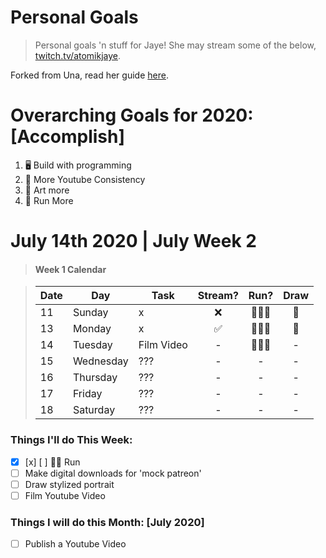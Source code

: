 Personal Goals
==============

> Personal goals 'n stuff for Jaye! She may stream some of the below, [twitch.tv/atomikjaye](http://www.twitch.tv/atomikjaye).

Forked from Una, read her guide [here](http://una.im/personal-goals-guide).

# Overarching Goals for 2020: [Accomplish]
1. 🖥 Build with programming
2. 🏬 More Youtube Consistency
3. 🎨 Art more
4. 💓 Run More

# July 14th 2020 | July Week 2


> #### Week 1 Calendar

> | Date | Day         | Task           | Stream?| Run?  | Draw  |
> | ---- | ----------  | -------------  | :-----:|:-----:|:-----:|
> |  11  | Sunday      | x              | ❌ | 🏃🏾‍♀️ | 🎨 |
> |  13  | Monday      | x              | ✅ | 🏃🏾‍♀️ | 🎨 |
> |  14  | Tuesday     | Film Video     | -   | 🏃🏾‍♀️ | - |
> |  15  | Wednesday   | ???            | -   | - | - |
> |  16  | Thursday    | ???            | -   | - | - |
> |  17  | Friday      | ???            | -   | - | - |
> |  18  | Saturday    | ???            | -   | - | - |


### Things I'll do This Week:
- [x] [x] [ ] 💪🏾 Run
- [ ] Make digital downloads for 'mock patreon'
- [ ] Draw stylized portrait
- [ ] Film Youtube Video

### Things I will do this Month: [July 2020]
- [ ] Publish a Youtube Video
